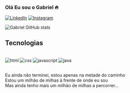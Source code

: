 
### Olá Eu sou o Gabriel 🔥

[![LinkedIn](https://img.shields.io/badge/LinkedIn-0077B5?style=for-the-badge&logo=linkedin&logoColor=white)](https://www.linkedin.com/in/gabriel-rodrigues-22836523b/)
[![Instagram](https://img.shields.io/badge/Instagram-E4405F?style=for-the-badge&logo=instagram&logoColor=white)](https://www.instagram.com/gbmiropgd/)

![Gabriel GitHub stats](https://github-readme-stats.vercel.app/api?username=anuraghazra&show_icons=true&theme=merko)

## Tecnologias

<div style="display: inline_block"></br>
    <img align="center" alt="html" src="https://img.shields.io/badge/HTML5-E34F26?style=for-the-badge&logo=html5&logoColor=white"/>
    <img align="center" alt="css" src="https://img.shields.io/badge/CSS3-1572B6?style=for-the-badge&logo=css3&logoColor=white"/>
    <img align="center" alt="javascript" src="https://img.shields.io/badge/JavaScript-F7DF1E?style=for-the-badge&logo=javascript&logoColor=blac"/>
    <img align="center" alt="java" src="https://img.shields.io/badge/Java-ED8B00?style=for-the-badge&logo=openjdk&logoColor=white"/>
</div><br/>

Eu ainda não terminei, estou apenas na metade do caminho <br/>
Estou um milhão de milhas à frente de onde eu sou       <br/>
Mas ainda tenho mais um milhão de milhas a percorrer...
